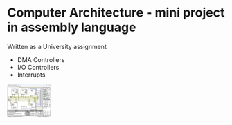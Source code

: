 # Computer Architecture - mini project in assembly language

Written as a University assignment

* DMA Controllers
* I/O Controllers
* Interrupts

<img src="simulator.jpg" width="100" /> 

